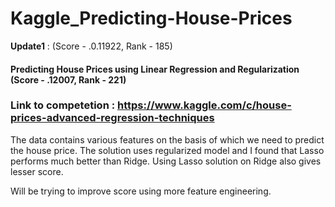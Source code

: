# Kaggle_Predicting-House-Prices
**Update1** : (Score - .0.11922, Rank - 185)
#### Predicting House Prices using Linear Regression and Regularization (Score - .12007, Rank - 221)

### Link to competetion : https://www.kaggle.com/c/house-prices-advanced-regression-techniques

The data contains various features on the basis of which we need to predict the house price. The solution uses regularized model and I found that Lasso performs much better than Ridge. Using Lasso solution on Ridge also gives lesser score. 

Will be trying to improve score using more feature engineering.
